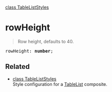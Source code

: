 [class TableListStyles](TableListStyles.md)

# rowHeight

> Row height, defaults to 40.

<pre class="docgen_signature">rowHeight: <b>number</b>;</pre>

## Related

- [<!--{ref:class}-->class TableListStyles](TableListStyles.md) \
    Style configuration for a [TableList](TableList.md) composite.
